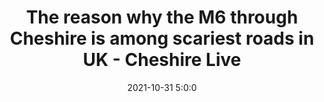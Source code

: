 ---
"title": "The reason why the M6 through Cheshire is among scariest roads in UK - Cheshire Live"
"date": "2021-10-31 5:0:0"
"feed_name": "GOOGLENEWSMINING"
"feed_website": "https://news.google.com/search?q=mining%2Bincident&hl=en-US&gl=US&ceid=US:en"
"feed_rss": "https://news.google.com/rss/search?q=mining%2Bincident&hl=en-US&gl=US&ceid=US:en"
"link": "https://www.cheshire-live.co.uk/news/chester-cheshire-news/reason-m6-through-cheshire-among-22001467"
"source": "{'href': 'https://www.cheshire-live.co.uk', 'title': 'Cheshire Live'}"
"file": "_posts/2021-1-1-6f997de213dfd71854bf1f10192fb5119de5bde2.md"
"accident": "0"
"drilling": "0"
"dead": "0"
"injured": "0"
"arrested": "0"
"place": "unknown place"
"where": "unknown site"
"causes": "unknown"
"place_uri": "unknown place"
---